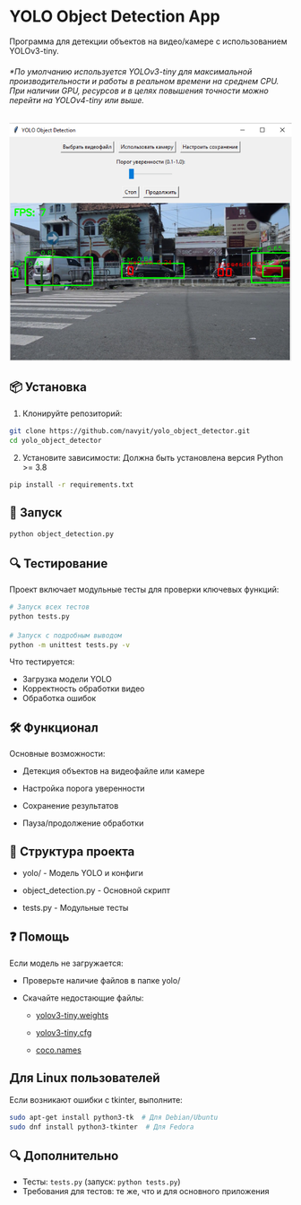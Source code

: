 # YOLO Object Detection App

Программа для детекции объектов на видео/камере с использованием YOLOv3-tiny.

###### *По умолчанию используется YOLOv3-tiny для максимальной производительности и работы в реальном времени на среднем CPU. При наличии GPU, ресурсов и в целях повышения точности можно перейти на YOLOv4-tiny или выше.

![Работа приложения с примером](screenshot_detection.png)

## 📦 Установка

1. Клонируйте репозиторий:
```bash
git clone https://github.com/navyit/yolo_object_detector.git
cd yolo_object_detector 
```
2. Установите зависимости:
Должна быть установлена версия Python >= 3.8
```bash
pip install -r requirements.txt
```
## 🚀 Запуск

``` bash
python object_detection.py
```
## 🔍 Тестирование
Проект включает модульные тесты для проверки ключевых функций:

```bash
# Запуск всех тестов
python tests.py

# Запуск с подробным выводом
python -m unittest tests.py -v
```
Что тестируется:
- Загрузка модели YOLO
- Корректность обработки видео
- Обработка ошибок

## 🛠 Функционал
Основные возможности:
- Детекция объектов на видеофайле или камере

- Настройка порога уверенности

- Сохранение результатов

- Пауза/продолжение обработки

## 📂 Структура проекта
- yolo/ - Модель YOLO и конфиги

- object_detection.py - Основной скрипт

- tests.py - Модульные тесты

## ❓ Помощь
Если модель не загружается:

- Проверьте наличие файлов в папке yolo/

- Скачайте недостающие файлы:

  * [yolov3-tiny.weights](https://data.pjreddie.com/files/yolov3-tiny.weights)

  * [yolov3-tiny.cfg](https://github.com/pjreddie/darknet/blob/master/cfg/yolov3-tiny.cfg)

  * [coco.names](https://github.com/pjreddie/darknet/blob/master/data/coco.names)

## Для Linux пользователей
Если возникают ошибки с tkinter, выполните:
```bash
sudo apt-get install python3-tk  # Для Debian/Ubuntu
sudo dnf install python3-tkinter  # Для Fedora
```
## 🔍 Дополнительно
- Тесты: `tests.py` (запуск: `python tests.py`)
- Требования для тестов: те же, что и для основного приложения
